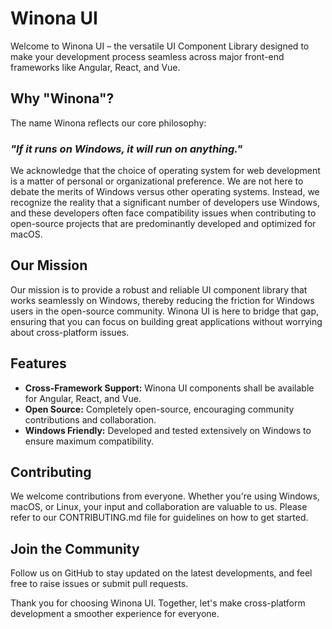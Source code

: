 # Winona UI

Welcome to Winona UI – the versatile UI Component Library designed to make your development process seamless across major front-end frameworks like Angular, React, and Vue. 

## Why "Winona"?

The name Winona reflects our core philosophy: 

### *"If it runs on Windows, it will run on anything."* 

We acknowledge that the choice of operating system for web development is a matter of personal or organizational preference. We are not here to debate the merits of Windows versus other operating systems. Instead, we recognize the reality that a significant number of developers use Windows, and these developers often face compatibility issues when contributing to open-source projects that are predominantly developed and optimized for macOS.

## Our Mission

Our mission is to provide a robust and reliable UI component library that works seamlessly on Windows, thereby reducing the friction for Windows users in the open-source community. Winona UI is here to bridge that gap, ensuring that you can focus on building great applications without worrying about cross-platform issues.

## Features

- **Cross-Framework Support:** Winona UI components shall be available for Angular, React, and Vue.
- **Open Source:** Completely open-source, encouraging community contributions and collaboration.
- **Windows Friendly:** Developed and tested extensively on Windows to ensure maximum compatibility.

## Contributing

We welcome contributions from everyone. Whether you're using Windows, macOS, or Linux, your input and collaboration are valuable to us. Please refer to our CONTRIBUTING.md file for guidelines on how to get started.

## Join the Community

Follow us on GitHub to stay updated on the latest developments, and feel free to raise issues or submit pull requests.

Thank you for choosing Winona UI. Together, let's make cross-platform development a smoother experience for everyone.